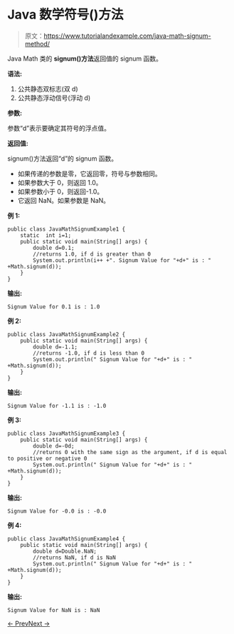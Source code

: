# Java 数学符号()方法

> 原文：<https://www.tutorialandexample.com/java-math-signum-method/>

Java Math 类的 **signum()方法**返回值的 signum 函数。

**语法:**

1.  公共静态双标志(双 d)
2.  公共静态浮动信号(浮动 d)

**参数:**

参数“d”表示要确定其符号的浮点值。

**返回值:**

signum()方法返回“d”的 signum 函数。

*   如果传递的参数是零，它返回零，符号与参数相同。
*   如果参数大于 0，则返回 1.0。
*   如果参数小于 0，则返回-1.0。
*   它返回 NaN。如果参数是 NaN。

**例 1:**

```
public class JavaMathSignumExample1 {
    static  int i=1;
    public static void main(String[] args) {
        double d=0.1;
        //returns 1.0, if d is greater than 0
        System.out.println(i++ +". Signum Value for "+d+" is : " +Math.signum(d));
    }
}
```

**输出:**

```
Signum Value for 0.1 is : 1.0
```

**例 2:**

```
public class JavaMathSignumExample2 {
    public static void main(String[] args) {
        double d=-1.1;
        //returns -1.0, if d is less than 0
        System.out.println(" Signum Value for "+d+" is : " +Math.signum(d));
    }
}
```

**输出:**

```
Signum Value for -1.1 is : -1.0
```

**例 3:**

```
public class JavaMathSignumExample3 {
    public static void main(String[] args) {
        double d=-0d;
        //returns 0 with the same sign as the argument, if d is equal to positive or negative 0
        System.out.println(" Signum Value for "+d+" is : " +Math.signum(d));
    }
}
```

**输出:**

```
Signum Value for -0.0 is : -0.0
```

**例 4:**

```
public class JavaMathSignumExample4 {
    public static void main(String[] args) {
        double d=Double.NaN;
        //returns NaN, if d is NaN
        System.out.println(" Signum Value for "+d+" is : " +Math.signum(d));
    }
}
```

**输出:**

```
Signum Value for NaN is : NaN
```

[← Prev](https://www.tutorialandexample.com/java-math-scalb-method/)[Next →](https://www.tutorialandexample.com/java-math-sin-method/)